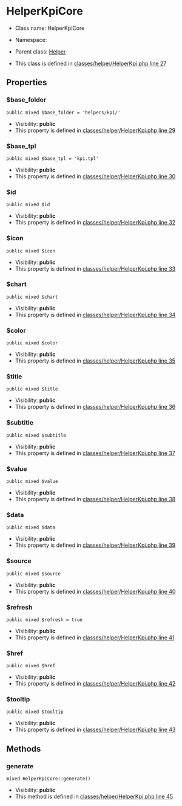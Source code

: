 HelperKpiCore
===============






* Class name: HelperKpiCore
* Namespace: 
* Parent class: [Helper](HelperCore)

* This class is defined in [classes/helper/HelperKpi.php line 27](https://github.com/PrestaShop/PrestaShop/blob/1.6.1.1/classes/helper/HelperKpi.php#27)





Properties
----------


### $base_folder

    public mixed $base_folder = 'helpers/kpi/'





* Visibility: **public**
* This property is defined in [classes/helper/HelperKpi.php line 29](https://github.com/PrestaShop/PrestaShop/blob/1.6.1.1/classes/helper/HelperKpi.php#29)


### $base_tpl

    public mixed $base_tpl = 'kpi.tpl'





* Visibility: **public**
* This property is defined in [classes/helper/HelperKpi.php line 30](https://github.com/PrestaShop/PrestaShop/blob/1.6.1.1/classes/helper/HelperKpi.php#30)


### $id

    public mixed $id





* Visibility: **public**
* This property is defined in [classes/helper/HelperKpi.php line 32](https://github.com/PrestaShop/PrestaShop/blob/1.6.1.1/classes/helper/HelperKpi.php#32)


### $icon

    public mixed $icon





* Visibility: **public**
* This property is defined in [classes/helper/HelperKpi.php line 33](https://github.com/PrestaShop/PrestaShop/blob/1.6.1.1/classes/helper/HelperKpi.php#33)


### $chart

    public mixed $chart





* Visibility: **public**
* This property is defined in [classes/helper/HelperKpi.php line 34](https://github.com/PrestaShop/PrestaShop/blob/1.6.1.1/classes/helper/HelperKpi.php#34)


### $color

    public mixed $color





* Visibility: **public**
* This property is defined in [classes/helper/HelperKpi.php line 35](https://github.com/PrestaShop/PrestaShop/blob/1.6.1.1/classes/helper/HelperKpi.php#35)


### $title

    public mixed $title





* Visibility: **public**
* This property is defined in [classes/helper/HelperKpi.php line 36](https://github.com/PrestaShop/PrestaShop/blob/1.6.1.1/classes/helper/HelperKpi.php#36)


### $subtitle

    public mixed $subtitle





* Visibility: **public**
* This property is defined in [classes/helper/HelperKpi.php line 37](https://github.com/PrestaShop/PrestaShop/blob/1.6.1.1/classes/helper/HelperKpi.php#37)


### $value

    public mixed $value





* Visibility: **public**
* This property is defined in [classes/helper/HelperKpi.php line 38](https://github.com/PrestaShop/PrestaShop/blob/1.6.1.1/classes/helper/HelperKpi.php#38)


### $data

    public mixed $data





* Visibility: **public**
* This property is defined in [classes/helper/HelperKpi.php line 39](https://github.com/PrestaShop/PrestaShop/blob/1.6.1.1/classes/helper/HelperKpi.php#39)


### $source

    public mixed $source





* Visibility: **public**
* This property is defined in [classes/helper/HelperKpi.php line 40](https://github.com/PrestaShop/PrestaShop/blob/1.6.1.1/classes/helper/HelperKpi.php#40)


### $refresh

    public mixed $refresh = true





* Visibility: **public**
* This property is defined in [classes/helper/HelperKpi.php line 41](https://github.com/PrestaShop/PrestaShop/blob/1.6.1.1/classes/helper/HelperKpi.php#41)


### $href

    public mixed $href





* Visibility: **public**
* This property is defined in [classes/helper/HelperKpi.php line 42](https://github.com/PrestaShop/PrestaShop/blob/1.6.1.1/classes/helper/HelperKpi.php#42)


### $tooltip

    public mixed $tooltip





* Visibility: **public**
* This property is defined in [classes/helper/HelperKpi.php line 43](https://github.com/PrestaShop/PrestaShop/blob/1.6.1.1/classes/helper/HelperKpi.php#43)


Methods
-------


### generate

    mixed HelperKpiCore::generate()





* Visibility: **public**
* This method is defined in [classes/helper/HelperKpi.php line 45](https://github.com/PrestaShop/PrestaShop/blob/1.6.1.1/classes/helper/HelperKpi.php#45)



